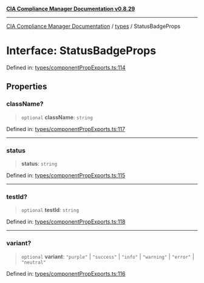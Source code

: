 [**CIA Compliance Manager Documentation v0.8.29**](../../README.md)

***

[CIA Compliance Manager Documentation](../../modules.md) / [types](../README.md) / StatusBadgeProps

# Interface: StatusBadgeProps

Defined in: [types/componentPropExports.ts:114](https://github.com/Hack23/cia-compliance-manager/blob/5836b4c74e2010cd05eca63c0016fd711c628ec9/src/types/componentPropExports.ts#L114)

## Properties

### className?

> `optional` **className**: `string`

Defined in: [types/componentPropExports.ts:117](https://github.com/Hack23/cia-compliance-manager/blob/5836b4c74e2010cd05eca63c0016fd711c628ec9/src/types/componentPropExports.ts#L117)

***

### status

> **status**: `string`

Defined in: [types/componentPropExports.ts:115](https://github.com/Hack23/cia-compliance-manager/blob/5836b4c74e2010cd05eca63c0016fd711c628ec9/src/types/componentPropExports.ts#L115)

***

### testId?

> `optional` **testId**: `string`

Defined in: [types/componentPropExports.ts:118](https://github.com/Hack23/cia-compliance-manager/blob/5836b4c74e2010cd05eca63c0016fd711c628ec9/src/types/componentPropExports.ts#L118)

***

### variant?

> `optional` **variant**: `"purple"` \| `"success"` \| `"info"` \| `"warning"` \| `"error"` \| `"neutral"`

Defined in: [types/componentPropExports.ts:116](https://github.com/Hack23/cia-compliance-manager/blob/5836b4c74e2010cd05eca63c0016fd711c628ec9/src/types/componentPropExports.ts#L116)
